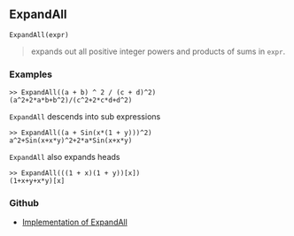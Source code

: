 ## ExpandAll

```
ExpandAll(expr)
```

> expands out all positive integer powers and products of sums in `expr`. 

### Examples

```
>> ExpandAll((a + b) ^ 2 / (c + d)^2)
(a^2+2*a*b+b^2)/(c^2+2*c*d+d^2)
```

`ExpandAll` descends into sub expressions

```
>> ExpandAll((a + Sin(x*(1 + y)))^2)
a^2+Sin(x+x*y)^2+2*a*Sin(x+x*y) 
```

`ExpandAll` also expands heads

```
>> ExpandAll(((1 + x)(1 + y))[x])
(1+x+y+x*y)[x]
```

### Github

* [Implementation of ExpandAll](https://github.com/axkr/symja_android_library/blob/master/symja_android_library/matheclipse-core/src/main/java/org/matheclipse/core/builtin/Algebra.java#L2098) 
